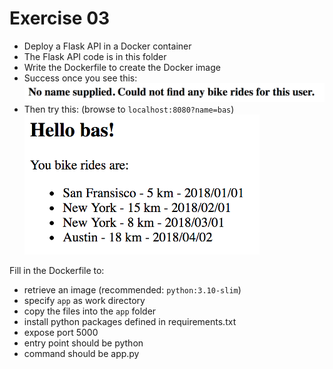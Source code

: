 # Exercise 03

- Deploy a Flask API in a Docker container
- The Flask API code is in this folder
- Write the Dockerfile to create the Docker image
- Success once you see this:
  ![](./images/ex3_output_1.png)
- Then try this: (browse to `localhost:8080?name=bas`)
  ![](./images/ex3_output_2.png)

Fill in the Dockerfile to:
- retrieve an image (recommended: `python:3.10-slim`)
- specify `app` as work directory
- copy the files into the `app` folder
- install python packages defined in requirements.txt
- expose port 5000
- entry point should be python
- command should be app.py